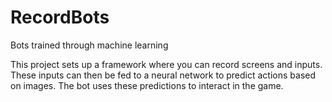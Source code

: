 # RecordBots
Bots trained through machine learning

This project sets up a framework where you can record screens and inputs.
These inputs can then be fed to a neural network to predict actions based on images.
The bot uses these predictions to interact in the game.

